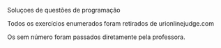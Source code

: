 Soluçoes de questões de programação

Todos os exercícios enumerados foram retirados de urionlinejudge.com

Os sem número foram passados diretamente pela professora.

